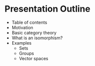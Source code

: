 # Presentation Outline

- Table of contents
- Motivation
- Basic category theory
- What is an isomorphism?
- Examples
    - Sets
    - Groups
    - Vector spaces
